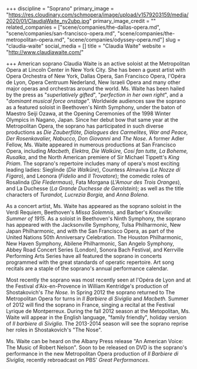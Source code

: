 +++
discipline = "Soprano"
primary_image = "https://res.cloudinary.com/schmopera/image/upload/v1579203159/media/2020/01/ClaudiaWaite_ny2ubp.jpg"
primary_image_credit = ""
related_companies = ["scene/companies/the-dallas-opera.md", "scene/companies/san-francisco-opera.md", "scene/companies/the-metropolitan-opera.md", "scene/companies/odyssey-opera.md"]
slug = "claudia-waite"
social_media = []
title = "Claudia Waite"
website = "http://www.claudiawaite.com/"

+++
American soprano Claudia Waite is an active soloist at the Metropolitan Opera at Lincoln Center in New York City. She has been a guest artist with Opera Orchestra of New York, Dallas Opera, San Francisco Opera, l'Opéra de Lyon, Opera Centruum Nederland, New Israeli Opera and many other major operas and orchestras around the world. Ms. Waite has been hailed by the press as "_superlatively gifted_", "_perfection in her own right_", and a "_dominant musical force onstage_". Worldwide audiences saw the soprano as a featured soloist in Beethoven's Ninth Symphony, under the baton of Maestro Seiji Ozawa, at the Opening Ceremonies of the 1998 Winter Olympics in Nagano, Japan. Since her debut bow that same year at the Metropolitan Opera, the soprano has participated in such diverse productions as _Die Zauberflöte, Dialogues des Carmelites, War and Peace, Der Rosenkavalier, Nabucco, Don Giovanni_ and _The Nose_. A former Adler Fellow, Ms. Waite appeared in numerous productions at San Francisco Opera, including _Macbeth, Elektra, Die Walküre, Cosí fan tutte, La Boheme, Rusalka_, and the North American premiere of Sir Michael Tippett's _King Priam_. The soprano's repertoire includes many of opera's most exciting leading ladies: Sieglinde (_Die Walküre_), Countess Almaviva (_Le Nozze di Figaro_), and Leonora (_Fidelio_ and _Il Trovatore_); the comedic roles of Rosalinda (_Die Fledermaus_), Fata Morgana (_L'Amour des Trois Oranges_), and La Duchesse (_La Grande Duchesse de Gerolstein_); as well as the title characters of _Turandot, Lucrezia Borgia,_ and _Anna Bolena_.

As a concert artist, Ms. Waite has appeared as the soprano soloist in the Verdi Requiem, Beethoven's _Missa Solemnis_, and Barber's _Knoxville: Summer of 1915_. As a soloist in Beethoven's Ninth Symphony, the soprano has appeared with the Jacksonville Symphony, Tulsa Philharmonic, New Japan Philharmonic, and with the San Francisco Opera, as part of the United Nations 50th Anniversary Celebration. The Houston Philharmonic, New Haven Symphony, Abilene Philharmonic, San Angelo Symphony, Abbey Road Concert Series (London), Sonora Bach Festival, and Kerrville Performing Arts Series have all featured the soprano in concerts programmed with the great standards of operatic repertoire. Art song recitals are a staple of the soprano's annual performance calendar.

Most recently the soprano was most recently seen at l'Opéra de Lyon and at the Festival d'Aix-en-Provence in William Kentridge's production of Shostakovich's _The Nose._ In Spring 2012 the soprano returned to The Metropolitan Opera for turns in _Il Barbiere di Siviglia_ and _Macbeth._ Summer of 2012 will find the soprano in France, singing a recital at the Festival Lyrique de Montperreux. During the fall 2012 season at the Metopolitan, Ms. Waite will appear in the English language, "family friendly", holiday version of _Il barbiere di Siviglia_. The 2013-2014 season will see the soprano reprise her roles in Shostakovich's "The Nose".

Ms. Waite can be heard on the Albany Press release "An American Voice: The Music of Robert Nelson". Soon to be released on DVD is the soprano's performance in the new Metropolitan Opera production of _Il Barbiere di Siviglia,_ recently rebroadcast on PBS' _Great Performances_.